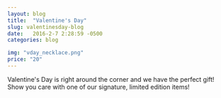 ```yaml
---
layout: blog
title:  "Valentine's Day"
slug: valentinesday-blog
date:   2016-2-7 2:28:59 -0500
categories: blog

img: "vday_necklace.png"
price: "20"
---
```

Valentine's Day is right around the corner and we have the perfect gift! Show you care with one of our signature, limited edition items!
